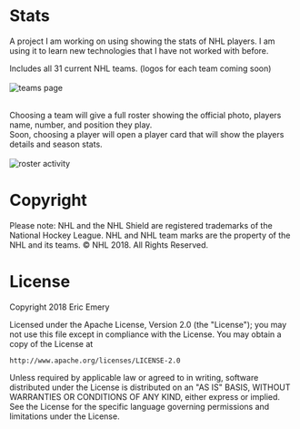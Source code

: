 # Stats
A project I am working on using showing the stats of NHL players.  I am using it to learn new technologies that I have not worked with before.  

Includes all 31 current NHL teams. (logos for each team coming soon)
</br></br>
![teams page](https://user-images.githubusercontent.com/17730061/38966507-3451164e-4348-11e8-9198-7fbce8977026.jpg)
</br></br>

Choosing a team will give a full roster showing the official photo, players name, number, and position they play.  
Soon, choosing a player will open a player card that will show the players details and season stats.
</br></br>
![roster activity](https://user-images.githubusercontent.com/17730061/38966756-67816590-4349-11e8-8e30-71f1d3710703.jpg)

# Copyright
Please note: NHL and the NHL Shield are registered trademarks of the National Hockey League. NHL and NHL team marks are the property of the NHL and its teams. © NHL 2018. All Rights Reserved.

# License
Copyright 2018 Eric Emery

Licensed under the Apache License, Version 2.0 (the "License");
you may not use this file except in compliance with the License.
You may obtain a copy of the License at

    http://www.apache.org/licenses/LICENSE-2.0

Unless required by applicable law or agreed to in writing, software
distributed under the License is distributed on an "AS IS" BASIS,
WITHOUT WARRANTIES OR CONDITIONS OF ANY KIND, either express or implied.
See the License for the specific language governing permissions and
limitations under the License.
